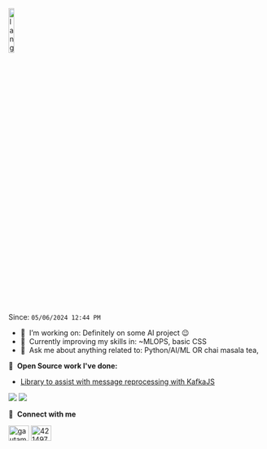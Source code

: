<p align="left"><img width=15%" src="https://github.com/alansmathew/alansmathew/raw/master/lang.gif" alt="lang image here" /></p>

Since: `05/06/2024 12:44 PM`



- 🔭 &nbsp;I’m working on: Definitely on some AI project :wink:
- 🌱 &nbsp;Currently improving my skills in: ~MLOPS, basic CSS
- 💬 &nbsp;Ask me about anything related to: Python/AI/ML OR chai masala tea, 

📕 &nbsp;**Open Source work I've done:**
<!-- BLOG-POST-LIST:START -->
- [Library to assist with message reprocessing with KafkaJS](https://github.com/oslabs-beta/kafka-penguin)
<!-- BLOG-POST-LIST:END -->






![](https://komarev.com/ghpvc/?username=timeowilliams&style=plastic&color=ff69b4)
![](https://hit.yhype.me/github/profile?user_id=19152894)

🔗 &nbsp;**Connect with me**
<p align="left">
<a href="https://www.linkedin.com/in/timeowilliams/" target="blank"><img align="center" src="https://raw.githubusercontent.com/rahuldkjain/github-profile-readme-generator/master/src/images/icons/Social/linked-in-alt.svg" alt="gautamkrishnar" height="30" width="40" /></a>
<a href="https://stackexchange.com/users/11661883/timeo-williams" target="blank"><img align="center" src="https://raw.githubusercontent.com/rahuldkjain/github-profile-readme-generator/master/src/images/icons/Social/stack-overflow.svg" alt="4214976" height="30" width="40" /></a>


